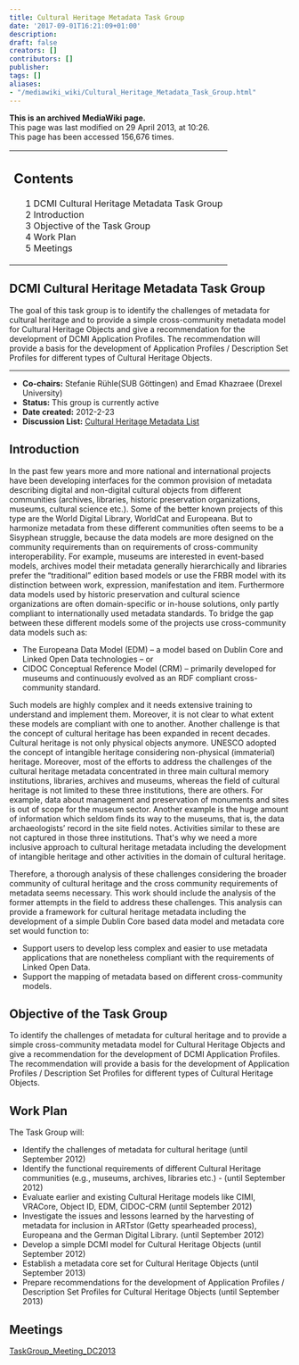 ```yaml
---
title: Cultural Heritage Metadata Task Group
date: '2017-09-01T16:21:09+01:00'
description: 
draft: false
creators: []
contributors: []
publisher: 
tags: []
aliases:
- "/mediawiki_wiki/Cultural_Heritage_Metadata_Task_Group.html"
---
```


 **This is an archived MediaWiki page.**  
This page was last modified on 29 April 2013, at 10:26.  
This page has been accessed 156,676 times.

<table id="toc" class="toc">
  <tr>
    <td>
      <div id="toctitle">
        <h2>Contents</h2>
      </div>
      <ul>
        <li class="toclevel-1 tocsection-1"><a href="#DCMI_Cultural_Heritage_Metadata_Task_Group"><span class="tocnumber">1</span> <span class="toctext">DCMI Cultural Heritage Metadata Task Group</span></a></li>
        <li class="toclevel-1 tocsection-2"><a href="#Introduction"><span class="tocnumber">2</span> <span class="toctext">Introduction</span></a></li>
        <li class="toclevel-1 tocsection-3"><a href="#Objective_of_the_Task_Group"><span class="tocnumber">3</span> <span class="toctext">Objective of the Task Group</span></a></li>
        <li class="toclevel-1 tocsection-4"><a href="#Work_Plan"><span class="tocnumber">4</span> <span class="toctext">Work Plan</span></a></li>
        <li class="toclevel-1 tocsection-5"><a href="#Meetings"><span class="tocnumber">5</span> <span class="toctext">Meetings</span></a></li>
      </ul>
    </td>
  </tr>
</table>

## DCMI Cultural Heritage Metadata Task Group 

The goal of this task group is to identify the challenges of metadata for cultural heritage and to provide a simple cross-community metadata model for Cultural Heritage Objects and give a recommendation for the development of DCMI Application Profiles. The recommendation will provide a basis for the development of Application Profiles / Description Set Profiles for different types of Cultural Heritage Objects.

* * *

- **Co-chairs:** Stefanie Rühle(SUB Göttingen) and Emad Khazraee (Drexel University)
- **Status:** This group is currently active
- **Date created:** 2012-2-23
- **Discussion List:** [Cultural Heritage Metadata List](http://www.jiscmail.ac.uk/DC-CULTURAL-TG)

## Introduction 

In the past few years more and more national and international projects have been developing interfaces for the common provision of metadata describing digital and non-digital cultural objects from different communities (archives, libraries, historic preservation organizations, museums, cultural science etc.). Some of the better known projects of this type are the World Digital Library, WorldCat and Europeana. But to harmonize metadata from these different communities often seems to be a Sisyphean struggle, because the data models are more designed on the community requirements than on requirements of cross-community interoperability. For example, museums are interested in event-based models, archives model their metadata generally hierarchically and libraries prefer the “traditional” edition based models or use the FRBR model with its distinction between work, expression, manifestation and item. Furthermore data models used by historic preservation and cultural science organizations are often domain-specific or in-house solutions, only partly compliant to internationally used metadata standards. To bridge the gap between these different models some of the projects use cross-community data models such as:

- The Europeana Data Model (EDM) – a model based on Dublin Core and Linked Open Data technologies – or 
- CIDOC Conceptual Reference Model (CRM) – primarily developed for museums and continuously evolved as an RDF compliant cross-community standard. 

Such models are highly complex and it needs extensive training to understand and implement them. Moreover, it is not clear to what extent these models are compliant with one to another. Another challenge is that the concept of cultural heritage has been expanded in recent decades. Cultural heritage is not only physical objects anymore. UNESCO adopted the concept of intangible heritage considering non-physical (immaterial) heritage. Moreover, most of the efforts to address the challenges of the cultural heritage metadata concentrated in three main cultural memory institutions, libraries, archives and museums, whereas the field of cultural heritage is not limited to these three institutions, there are others. For example, data about management and preservation of monuments and sites is out of scope for the museum sector. Another example is the huge amount of information which seldom finds its way to the museums, that is, the data archaeologists’ record in the site field notes. Activities similar to these are not captured in those three institutions. That's why we need a more inclusive approach to cultural heritage metadata including the development of intangible heritage and other activities in the domain of cultural heritage.

Therefore, a thorough analysis of these challenges considering the broader community of cultural heritage and the cross community requirements of metadata seems necessary. This work should include the analysis of the former attempts in the field to address these challenges. This analysis can provide a framework for cultural heritage metadata including the development of a simple Dublin Core based data model and metadata core set would function to:

- Support users to develop less complex and easier to use metadata applications that are nonetheless compliant with the requirements of Linked Open Data.
- Support the mapping of metadata based on different cross-community models.

## Objective of the Task Group 

To identify the challenges of metadata for cultural heritage and to provide a simple cross-community metadata model for Cultural Heritage Objects and give a recommendation for the development of DCMI Application Profiles. The recommendation will provide a basis for the development of Application Profiles / Description Set Profiles for different types of Cultural Heritage Objects.

## Work Plan 

The Task Group will:

- Identify the challenges of metadata for cultural heritage (until September 2012)
- Identify the functional requirements of different Cultural Heritage communities (e.g., museums, archives, libraries etc.) - (until September 2012)
- Evaluate earlier and existing Cultural Heritage models like CIMI, VRACore, Object ID, EDM, CIDOC-CRM (until September 2012)
- Investigate the issues and lessons learned by the harvesting of metadata for inclusion in ARTstor (Getty spearheaded process), Europeana and the German Digital Library. (until September 2012)
- Develop a simple DCMI model for Cultural Heritage Objects (until September 2012)
- Establish a metadata core set for Cultural Heritage Objects (until September 2013)
- Prepare recommendations for the development of Application Profiles / Description Set Profiles for Cultural Heritage Objects (until September 2013)

## Meetings 

[TaskGroup\_Meeting\_DC2013](/mediawiki_wiki/TaskGroup_Meeting_DC2013.md)

